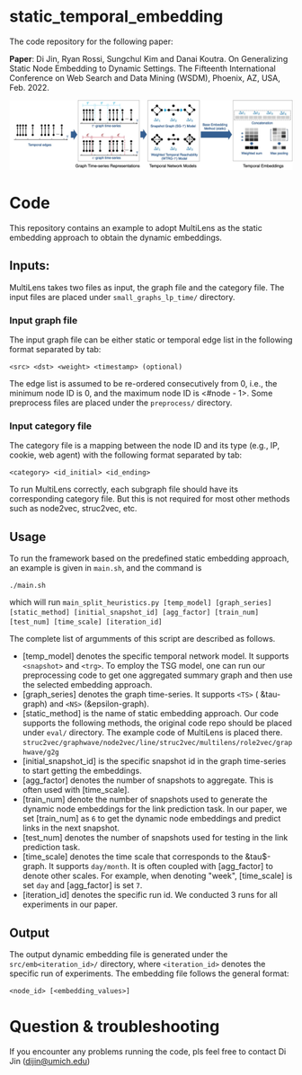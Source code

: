 # static_temporal_embedding

The code repository for the following paper:

**Paper**: Di Jin, Ryan Rossi, Sungchul Kim and Danai Koutra. On Generalizing Static Node Embedding to Dynamic Settings. The Fifteenth International Conference on Web Search and Data Mining (WSDM), Phoenix, AZ, USA, Feb. 2022.

<p align="center">
<img src="https://raw.githubusercontent.com/DerekDiJin/DerekDiJin.github.io/master/assets/projects/overview_up_up.jpg" width="750"  alt="Framework overview">
</p>


<!-- **Citation (bibtex)**:
```
@inproceedings{node2bits-ECML19,
   author={Di Jin and Mark Heimann and Ryan A. Rossi and Danai Koutra},
   title={Node2BITS: Compact Time- and Attribute-aware Node Representations for User Stitching},
   booktitle={ECML/PKDD},
   year={2019},
   pages={22},
}

Di Jin, Mark Heimann, Ryan A. Rossi, and Danai Koutra. "Node2BITS: Compact Time- and Attribute-aware Node Representations for User Stitching." ECML/PKDD, pp. 22. 2019.
``` -->


# Code

This repository contains an example to adopt MultiLens as the static embedding approach to obtain the dynamic embeddings.

## Inputs:

MultiLens takes two files as input, the graph file and the category file. The input files are placed under ```small_graphs_lp_time/``` directory.

### Input graph file
The input graph file can be either static or temporal edge list in the following format separated by tab:
```
<src> <dst> <weight> <timestamp> (optional)
```
The edge list is assumed to be re-ordered consecutively from 0, i.e., the minimum node ID is 0, and the maximum node ID is <#node - 1>. Some preprocess files are placed under the ```preprocess/``` directory.

### Input category file
The category file is a mapping between the node ID and its type (e.g., IP, cookie, web agent) with the following format separated by tab:
```
<category> <id_initial> <id_ending>
```
To run MultiLens correctly, each subgraph file should have its corresponding category file. But this is not required for most other methods such as node2vec, struc2vec, etc.

## Usage

To run the framework based on the predefined static embedding approach, an example is given in ```main.sh```, and the command is

```
./main.sh
```
which will run 
```main_split_heuristics.py [temp_model] [graph_series] [static_method] [initial_snapshot_id] [agg_factor] [train_num] [test_num] [time_scale] [iteration_id]```

 The complete list of argumments of this script are described as follows.

- [temp_model] denotes the specific temporal network model. It supports ```<snapshot>``` and ```<trg>```. To employ the TSG model, one can run our preprocessing code to get one aggregated summary graph and then use the selected embedding approach.
- [graph_series] denotes the graph time-series. It supports ```<TS>``` ( &tau-graph) and ```<NS>``` (&epsilon-graph).
- [static_method] is the name of static embedding approach. Our code supports the following methods, the original code repo should be placed under ```eval/``` directory. The example code of MultiLens is placed there.
```struc2vec/graphwave/node2vec/line/struc2vec/multilens/role2vec/graphwave/g2g```
- [initial_snapshot_id] is the specific snapshot id in the graph time-series to start getting the embeddings.
- [agg_factor] denotes the number of snapshots to aggregate. This is often used with [time_scale].
- [train_num] denote the number of snapshots used to generate the dynamic node embeddings for the link prediction task. In our paper, we set [train_num] as ```6``` to get the dynamic node embeddings and predict links in the next snapshot.
- [test_num] denotes the number of snapshots used for testing in the link prediction task.
- [time_scale] denotes the time scale that corresponds to the &tau$-graph. It supports ```day/month```. It is often coupled with [agg_factor] to denote other scales. For example, when denoting "week", [time_scale] is set ```day``` and [agg_factor] is set ```7```.
- [iteration_id] denotes the specific run id. We conducted 3 runs for all experiments in our paper.


## Output
The output dynamic embedding file is generated under the ```src/emb<iteration_id>/``` directory, where ```<iteration_id>``` denotes the specific run of experiments. The embedding file follows the general format:
```
<node_id> [<embedding_values>]
```


# Question & troubleshooting

If you encounter any problems running the code, pls feel free to contact Di Jin (dijin@umich.edu)